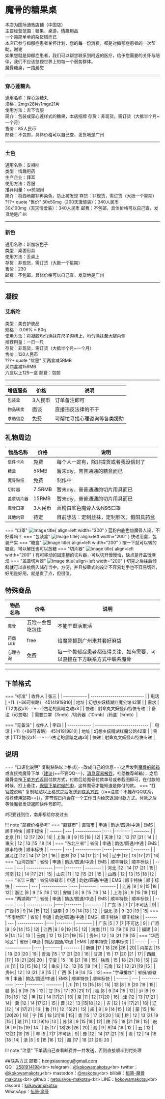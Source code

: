 # 魔骨的糖果桌
本店为国际通售店铺（中国店）<br>
主要经营范围：糖果，桌游，情趣用品<br>
一个简简单单的杂货铺而已<br>
本店已参与抑郁症患者关怀计划，您的每一份消费，都是对抑郁症患者的一次帮助，谢谢<br>
如果您就是抑郁症患者，我们可以帮您联系到附近的医疗，给予您需要的关怀与陪伴，我们不应该忽视世界上的每一个弱势群体。<br>
魔骨糖桌，一路爱您
___
### 穿心莲糖丸
通用名称：穿心莲糖丸<br>
规格：2mgx28片/1mgx21片<br>
使用方法：舌下含服<br>
简介：包装成穿心莲样式的糖果，本店招牌
存货：非现货，需订货（大抵半个月~一个月）<br>
售价：85人民币<br>
邮费：不包邮，具体价格可以自己查，发货地是广州
___
### 土色
通用名称：安嘚咔<br>
类型：情趣用药<br>
生产企业：拜耳<br>
使用方法：吞服<br>
推荐用量：xx前服用<br>
简介：将西地那非再染色，防止被发现
存货：非现货，需订货（大抵一个星期）<br>
???+ quote "售价"
    50x50mg（200天激情装）：340人民币<br>
    30x100mg（天天情爱装）：340人民币
邮费：不包邮，具体价格可以自己查，发货地是广州
___
### 新色
通用名称：新加坡色子<br>
类型：桌游用具<br>
使用方法：丢桌上<br>
存货：非现货，需订货（大抵一个星期）<br>
售价：230<br>
邮费：不包邮，具体价格可以自己查，发货地是广州
___
## 凝胶
### 艾斯陀
类型：美白护肤品<br>
规格： 0.06% × 80g<br>
使用方法：将凝胶均匀涂抹在尺子沟槽上，均匀涂抹至大腿内侧<br>
推荐用量：一日一尺<br>
存货：非现货，需订货（大抵半个月~一个月）<br>
售价：130人民币<br>
???+ quote "优惠"
    买两盒减5RMB<br>买四盒减15RMB<br>六盒以上125一盒
邮费：包邮
___
| 增值服务      | 价格|说明          |
| -----------  | ----|------------ |
| `包装盒`    | 3人民币| 订单备注即可 |
| `物品转卖`    | 面谈| 直接违反法律的不干 |
| `求助信息`    | 免费| 可帮忙寻找心理咨询等各类援助 |

## 礼物周边
| 物品名称      | 价格|说明          |
| -----------  | ----|------------ |
| `信件卡片`    | 免费| 每个人一定有，除非提货或者我没信封了 |
| `糖盒`        | 5RMB| 暂未diy，普普通通的糖盒而已 |
| `魔骨贴纸`    | 免费| 制作中 |
| `切片器`  | 7.5RMB| 暂未diy，普普通通的切片用具而已 |
| `盖章切片器`  | 15RMB| 暂未diy，普普通通的切片用具而已 |
| `魔骨口罩`  | 3人民币| 蓝粉白底色魔骨人设N95口罩 |
| `其他内容`    | 待定| 目前想法：定制丝袜，定制胖次，假阳具药盒 |

=== "口罩"
    ![Image title](img/口罩.jpg){ align=left width="200" } 蓝粉白底色加魔骨人设，不好看吗？
=== "包装盒"
    ![Image title](img/快递药盒.jpg){ align=left width="200" } 快递用盒，包装严实
=== "糖盒"
    ![Image title](img/药盒.jpg){ align=left width="200" } 按一下就可以转的糖盒，可以解压也可以放糖
=== "切片器"
    ![Image title](img/普通切药器.jpg){ align=left width="200" } 有可移动的固定槽的切片器，可以切开慢慢恰，缺点是开盖很麻烦
=== "盖章切片器"
    ![Image title](img/盖章切药器.jpg){ align=left width="200" } 切完之后往后倾斜就可以直接倒入储存当中，方便，并且按章式的设计不容易划手也不容易切碎，好用是好用，就是贵了点，但很值。
## 特殊商品
| 物品名称        | 价格|     说明    |
| -------------  | ----|------------ |
| `魔骨`      | 五险一金包吃包住| 不能干重活累活 |
| `药商LEE`       | free| 给魔骨抓到广州来并套好麻袋 |
| `心理咨询`      | 免费| 每一个抑郁症患者都值得关注，如有需要，可以直接在下方联系方式中联系魔骨 |

___
## 下单格式
=== "标准"
    | 收件人        | 张三                        |
    | ------------  | --------------------------- |
    | 电话          | +11（+86可省略） 45141919810|
    | 地址          | 幻想乡妖精湖红魔公馆42室     |
    | 需求          | TT2协议x1{==+==}古老的黑暗之魂x3   |
    | 快递          | 射命丸文妖怪山特快专递       |
    | 备注（可忽略） | 需要口罩（3rmb）/切药器（10rmb）/药盒（5rmb）|

=== "无备注"
    | 收件人        | 李四                        |
    | ------------  | --------------------------- |
    | 电话          | +11（+86可省略） 45141919810|
    | 地址          | 幻想乡妖精湖红魔公馆42室     |
    | 需求          | TT2协议x1{==+==}古老的黑暗之魂x3|
    | 快递          | 射命丸文妖怪山特快专递       |
## 说明
=== "口语化说明"
    复制粘贴以上格式{==改成自己的信息==}之后发到[魔骨的邮箱]("hengxiaomogu@gmail.com")或直接找魔骨下单（[建议]("真的非常强烈建议"){==不要QQ==}，[消息容易被吞]("因为我群太多导致经常看不见！！！")，社恐推荐邮箱），之后魔骨会按[下单方式]("即邮箱或者对应社交软件")返回付款方式，付款后给魔骨付款单号或者截图即可，在付款的时候，打上备注，[保留下单时候的ID]("要不然很容易找不到的")，这样魔骨才能知道是你付的款。
=== "打官腔说明"
    复制粘贴以上格式之后发送到[联系方式](#_15)（{==注意：不推荐QQ联系，推荐使用邮箱==}），非节假日内会在一个工作日内给您返回付款方式。付款之后等候魔骨发货返回快件号即可。

#只要钱到位，南非都给你发过去

!!! note "邮费价格参考"
    === "直辖市"
        | 直辖市 | 申通 | 韵达/圆通/中通 | EMS | 顺丰特快 | 顺丰标快 |
        | ------ | --- | ------------- |---- |-------- | -------- |
        | 北京   |11   | 12 |17 |20 | 16|
        | 上海   |8   | 9 |15 |18 | 12|
        | 天津   | 12  | 13 |17 |21 | 14 |
        | 重庆   | 12  | 13 |15 |18 |14 |
    === "东北三省"
        | 省份 | 申通 | 韵达/圆通/中通 | EMS | 顺丰特快 | 顺丰标快 |
        | ------ | --- | ------------- |---- |-------- | -------- |
        | 黑龙江 |12   | 14 |17 |21 | 16|
        | 吉林   |12   | 14 |17 |21 | 16|
        | 辽宁   |12   | 13 |17 |21 | 16|
    === "山河四省"
        | 省份 | 申通 | 韵达/圆通/中通 | EMS | 顺丰特快 | 顺丰标快 |
        | ------ | --- | ------------- |---- |-------- | -------- |
        | 河北   |12   | 14 |17 |21 | 15|
        | 河南   |12   | 14 |17 |21 | 15|
        | 山东   |11  | 12 |15 |21 | 15 |
        | 山西   | 12  | 13 |15 |18 |12 |
    === "长江三角"
        | 省份/直辖市 | 申通 | 韵达/圆通/中通 | EMS | 顺丰特快 | 顺丰标快 |
        | ------ | --- | ------------- |---- |-------- | -------- |
        | 江苏   |8   | 9 |15 |18 | 12|
        | 浙江   |8   | 9 |15 |16 | 12|
        | 安徽   | 8  | 9 |15 |19 | 14 |
        | 上海   |8   | 9 |15 |18 | 12|
    === "两湖两广"
        | 省份 | 申通 | 韵达/圆通/中通 | EMS | 顺丰特快 | 顺丰标快 |
        | ------ | --- | ------------- |---- |-------- | -------- |
        | 广东   |5    | 7              |7    |不可达   |         9|
        | 广西   |8   | 9 |14 |15 | 12|
        | 湖南   | 9  | 9 |14 |18 | 12 |
        | 湖北   |8   | 9 |20 |19 | 15|
    === "华南地区"
        | 省份 | 申通 | 韵达/圆通/中通 | EMS | 顺丰特快 | 顺丰标快 |
        | ------ | --- | ------------- |---- |-------- | -------- |
        | 广东   |5   | 7 |7 |不可达 | 9|
        | 广西   |8   | 9 |14 |15 | 12|
        | 江西   |8   | 9 |19 |15 | 12|
        | 海南   |11  | 13 |19 |16 |13 |
        | 福建   | 8  | 9 |14 |15 | 13 |
        | 云南   | 12 | 13 |21 |19 |15 |
        | 贵州   | 12 | 13 |21 |19 |15 |
    === "华西地区"
        | 省份 | 申通 | 韵达/圆通/中通 | EMS | 顺丰特快 | 顺丰标快 |
        | ------ | --- | ------------- |---- |-------- | -------- |
        | 新疆   |17   | 18 |26 |26 | 20|
        | 内蒙古 |15   | 18 |20 |20 | 16|
        | 青海   |15   | 17 |21 |20 | 16|
        | 甘肃   | 15  | 17 |20 |21 | 17|
        | 西藏   |17   | 18 |21 |26| 20 |
        | 宁夏   | 15  | 18 |21 |18 | 15|
        | 陕西   | 15  | 18 |21 |18 | 15|
        | 四川   |11   | 13 |15 |18 | 15|
        | 重庆   | 12  | 13 |15 |18 |14 |
        | 云南   | 12  | 13 |21 |19 |15 |
        | 贵州   | 12 | 13 |21 |19 |15 |
        | 广西   |8   | 9 |14 |15 | 12|
    === "字母排序"
        | 省份/直辖市 | 申通 | 韵达/圆通/中通 | EMS | 顺丰特快 | 顺丰标快 |
        | ------ | --- | ------------- |---- |-------- | -------- |
        | 川     |11 | 13 |15 |18 | 15|
        | 鄂     |8   | 9 |20 |19 | 15|
        | 赣     |8   | 9 |19 |15 | 12|
        | 甘     |15  | 17 |20 |21| 17|
        | 桂     |8   | 9 |14 |15 | 12|
        | 沪     |8   | 9 |15 |18 | 12|
        | 黑     |12  | 14 |17|21 | 16|
        | 京     |11  | 12 |17|20 | 16|
        | 津     |12  | 13 |17|21 | 14|
        | 冀     |12  | 14 |17|21 | 15|
        | 晋     |12  | 13 |15|18 |12 |
        | 吉     |12  | 14 |17|21 | 16|
        | 辽     |12  | 14 |17|21 | 16|
        | 鲁     |11  | 12 |15|21 | 15|
        | 闽     | 8  | 9 |14 |15 | 13|
        | 蒙     |15  | 18 |20|20 | 16|
        | 宁     |15  | 18 |21|18 | 15|
        | 青     |15  | 17 |21|20 | 16|
        | 黔     | 12 | 13 |21|19 |15 |
        | 琼     |11  | 13 |19|16 |13 |
        | 苏     |8   | 9 |15 |18 | 12|
        | 陕     |15 | 18 |21 |18 | 15|
        | 皖     |8  | 9 |15 |19 | 14 |
        | 新     |17  | 18|26 |26 | 20|
        | 湘     | 9  | 9|14 |18 | 12 |
        | 云     | 12 | 13|21 |19 |15 |
        | 粤     |5  | 7|7 |不可达 | 9|
        | 豫     |12  | 14 |17 |21 |15|
        | 渝     | 12 | 14 |15 |18 |14|
        | 浙     |8   | 9 |15 |16 | 12|
        | 藏     |17 | 18 |21 |26| 20 |

!!! note "注意"
    下单请自己查看邮费并一并发送，否则直接顺丰到付处理

##联系方式
邮箱：[hengxiaomogu@gmail.com]("点我不能发送邮件")<br>
QQ：[2581914198](http://wpa.qq.com/msgrd?v=3&uin=2581914198&site=qq&menu=yes"点我添加QQ好友")<br>
telegram：[@kokowamakotsu](https://t.me/kokowamakotsu"点我添加tg好友")<br>
twitter：[@kokowamakotsu](https://twitter.com/kokowamakotsu"点我查看推特主页")<br>
mastodon：[@makotsu](https://mstdn.party/@makotsu"点我查看长毛象主页")<br>
bilibili：[恒箫-魔骨makotsu](https://space.bilibili.com/127147961"点我查看b站主页")<br>
github：[netsusyou-makotsu](https://github.com/netsusyou-makotsu"点我查看github主页")<br>
LINE：[kokowamakotsu](https://line.me/ti/p/0_ZLdPNB_-"点我添加LINE好友")<br>
discord：[kokowamakotsu]("点我不能添加discord好友")<br>
WhatsApp：[恒箫·魔骨](https://wa.me/qr/EUCULCUAX4JEN1"点我添加WhatsApp好友")